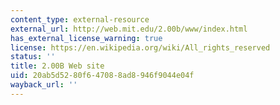 ```yaml
---
content_type: external-resource
external_url: http://web.mit.edu/2.00b/www/index.html
has_external_license_warning: true
license: https://en.wikipedia.org/wiki/All_rights_reserved
status: ''
title: 2.00B Web site
uid: 20ab5d52-80f6-4708-8ad8-946f9044e04f
wayback_url: ''
---
```

